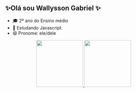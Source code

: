 ## ✨Olá sou Wallysson Gabriel ✨

- 🎓 2º ano do Ensino médio
- 🌱 Estudando Javascript.
- 😄 Pronome: ele/dele

<div align="center">
  <a href="https://github.com/wallysson-gabriel">
  <img height="150em" src="https://github-readme-stats.vercel.app/api?username=wallysson-gabriel&show_icons=true&theme=tokyonight&include_all_commits=true&count_private=true"/>
  <img height="150em" src="https://github-readme-stats.vercel.app/api/top-langs/?username=wallysson-gabriel&layout=compact&langs_count=7&theme=tokyonight"/>
</div>
